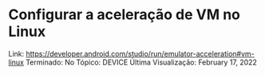 # Configurar a aceleração de VM no Linux

Link: https://developer.android.com/studio/run/emulator-acceleration#vm-linux
Terminado: No
Tópico: DEVICE
Última Visualização: February 17, 2022